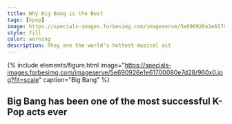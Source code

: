 ```yaml
---
title: Why Big Bang is the Best
tags: [kpop]
image: https://specials-images.forbesimg.com/imageserve/5e690926e1e61700080e7d28/960x0.jpg?fit=scale
style: fill
color: warning
description: They are the world's hottest musical act
---
```


{% include elements/figure.html image="https://specials-images.forbesimg.com/imageserve/5e690926e1e61700080e7d28/960x0.jpg?fit=scale" caption="Big Bang" %}

## Big Bang has been one of the most successful K-Pop acts ever

